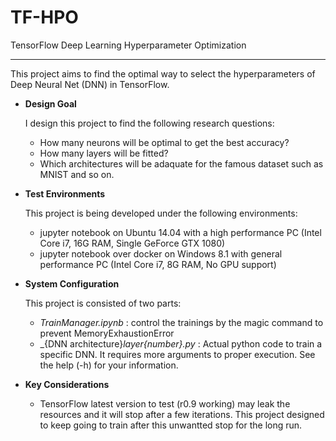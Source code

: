 # TF-HPO
TensorFlow Deep Learning Hyperparameter Optimization

----
This project aims to find the optimal way to select the hyperparameters of Deep Neural Net (DNN) in TensorFlow. 



  * __Design Goal__
  
    I design this project to find the following research questions:
     * How many neurons will be optimal to get the best accuracy?
     * How many layers will be fitted?
     * Which architectures will be adaquate for the famous dataset such as MNIST and so on.

  * __Test Environments__
  
    This project is being developed under the following environments:
      * jupyter notebook on Ubuntu 14.04 with a high performance PC (Intel Core i7, 16G RAM, Single GeForce GTX 1080)
      * jupyter notebook over docker on Windows 8.1 with general performance PC (Intel Core i7, 8G RAM, No GPU support)  
 
 * __System Configuration__
 
    This project is consisted of two parts:
      * _TrainManager.ipynb_ : control the trainings by the magic command to prevent MemoryExhaustionError
      * _{DNN architecture}_layer{number}.py_ : Actual python code to train a specific DNN. It requires more arguments to proper execution. See the help (-h) for your information.
      

  * __Key Considerations__

    * TensorFlow latest version to test (r0.9 working) may leak the resources and it will stop after a few iterations. This project designed to keep going to train after this unwantted stop for the long run.  
